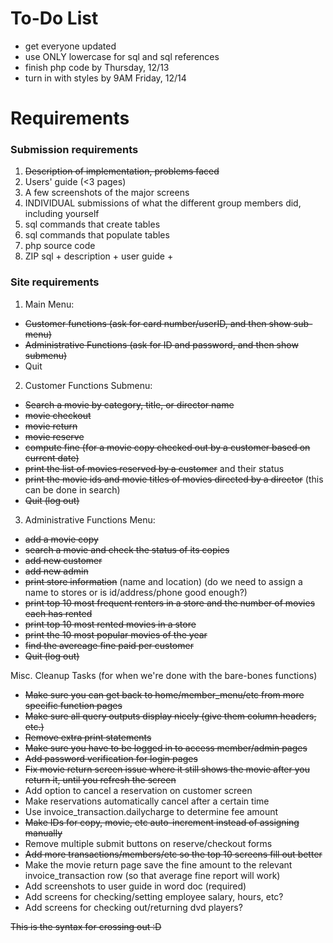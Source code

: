 # To-Do List
+ get everyone updated
+ use ONLY lowercase for sql and sql references
+ finish php code by Thursday, 12/13
+ turn in with styles by 9AM Friday, 12/14

# Requirements
### Submission requirements
1. ~~Description of implementation, problems faced~~
2. Users' guide (<3 pages)
6. A few screenshots of the major screens
7. INDIVIDUAL submissions of what the different group members did, including yourself
3. sql commands that create tables
4. sql commands that populate tables
5. php source code
8. ZIP sql + description + user guide + 


### Site requirements
1. Main Menu:
- ~~Customer functions (ask for card number/userID, and then show sub-menu)~~
- ~~Administrative Functions (ask for ID and password, and then show submenu)~~
- Quit
2. Customer Functions Submenu:
- ~~Search a movie by category, title, or director name~~ 
- ~~movie checkout~~
- ~~movie return~~
- ~~movie reserve~~
- ~~compute fine (for a movie copy checked out by a customer based on current date)~~
- ~~print the list of movies reserved by a customer~~ and their status
- ~~print the movie ids and movie titles of movies directed by a director~~ (this can be done in search)
- ~~Quit (log out)~~
3. Administrative Functions Menu: 
- ~~add a movie copy~~
- ~~search a movie and check the status of its copies~~
- ~~add new customer~~
- ~~add new admin~~
- ~~print store information~~ (name and location) (do we need to assign a name to stores or is id/address/phone good enough?)
- ~~print top 10 most frequent renters in a store and the number of movies each has rented~~
- ~~print top 10 most rented movies in a store~~
- ~~print the 10 most popular movies of the year~~
- ~~find the avereage fine paid per customer~~
- ~~Quit (log out)~~


Misc. Cleanup Tasks (for when we're done with the bare-bones functions)
- ~~Make sure you can get back to home/member_menu/etc from more specific function pages~~
- ~~Make sure all query outputs display nicely (give them column headers, etc.)~~
- ~~Remove extra print statements~~
- ~~Make sure you have to be logged in to access member/admin pages~~
- ~~Add password verification for login pages~~
- ~~Fix movie return screen issue where it still shows the movie after you return it, until you refresh the screen~~
- Add option to cancel a reservation on customer screen
- Make reservations automatically cancel after a certain time
- Use invoice_transaction.dailycharge to determine fee amount
- ~~Make IDs for copy, movie, etc auto-increment instead of assigning manually~~
- Remove multiple submit buttons on reserve/checkout forms
- ~~Add more transactions/members/etc so the top 10 screens fill out better~~
- Make the movie return page save the fine amount to the relevant invoice_transaction row (so that average fine report will work)
- Add screenshots to user guide in word doc (required)
- Add screens for checking/setting employee salary, hours, etc?
- Add screens for checking out/returning dvd players?

~~This is the syntax for crossing out :D~~
